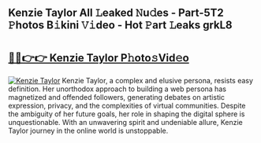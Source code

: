 ## Kenzie Taylor All 𝙻eaked 𝙽u𝚍es - Part-5T2 𝙿hotos B𝚒kini 𝚅𝚒deo - Hot 𝙿art 𝙻eaks grkL8

# <h2><a href="http://ld593qb.urlbe.top/?page=Kenzie+Taylor">🔗🔗👉👉 Kenzie Taylor P𝚑oto𝚜Vid𝚎o</a></h2>

[![Kenzie Taylor](https://i.imgur.com/eBuTRDB.gif)](http://ld593qb.urlbe.top/?page=Kenzie+Taylor)
Kenzie Taylor, a complex and elusive persona, resists easy definition. Her unorthodox approach to building a web persona has magnetized and offended followers, generating debates on artistic expression, privacy, and the complexities of virtual communities. Despite the ambiguity of her future goals, her role in shaping the digital sphere is unquestionable. With an unwavering spirit and undeniable allure, Kenzie Taylor journey in the online world is unstoppable.
